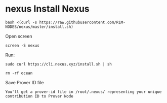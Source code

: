 # nexus<b> Install Nexus </b>

```
bash <(curl -s https://raw.githubusercontent.com/R1M-NODES/nexus/master/install.sh)
```

Open screen

```
screen -S nexus
```

Run:

```
sudo curl https://cli.nexus.xyz/install.sh | sh
```

```
rm -rf ocean
```

Save Prover ID file

```
You'll get a prover-id file in /root/.nexus/ representing your unique contribution ID to Prover Node
```
